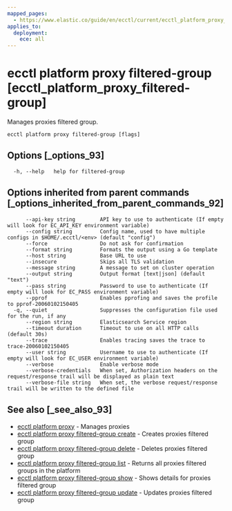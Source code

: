 ```yaml
---
mapped_pages:
  - https://www.elastic.co/guide/en/ecctl/current/ecctl_platform_proxy_filtered-group.html
applies_to:
  deployment:
    ece: all
---
```


# ecctl platform proxy filtered-group [ecctl_platform_proxy_filtered-group]

Manages proxies filtered group.

```
ecctl platform proxy filtered-group [flags]
```


## Options [_options_93]

```
  -h, --help   help for filtered-group
```


## Options inherited from parent commands [_options_inherited_from_parent_commands_92]

```
      --api-key string        API key to use to authenticate (If empty will look for EC_API_KEY environment variable)
      --config string         Config name, used to have multiple configs in $HOME/.ecctl/<env> (default "config")
      --force                 Do not ask for confirmation
      --format string         Formats the output using a Go template
      --host string           Base URL to use
      --insecure              Skips all TLS validation
      --message string        A message to set on cluster operation
      --output string         Output format [text|json] (default "text")
      --pass string           Password to use to authenticate (If empty will look for EC_PASS environment variable)
      --pprof                 Enables pprofing and saves the profile to pprof-20060102150405
  -q, --quiet                 Suppresses the configuration file used for the run, if any
      --region string         Elasticsearch Service region
      --timeout duration      Timeout to use on all HTTP calls (default 30s)
      --trace                 Enables tracing saves the trace to trace-20060102150405
      --user string           Username to use to authenticate (If empty will look for EC_USER environment variable)
      --verbose               Enable verbose mode
      --verbose-credentials   When set, Authorization headers on the request/response trail will be displayed as plain text
      --verbose-file string   When set, the verbose request/response trail will be written to the defined file
```


## See also [_see_also_93]

* [ecctl platform proxy](/reference/ecctl_platform_proxy.md) - Manages proxies
* [ecctl platform proxy filtered-group create](/reference/ecctl_platform_proxy_filtered-group_create.md) - Creates proxies filtered group
* [ecctl platform proxy filtered-group delete](/reference/ecctl_platform_proxy_filtered-group_delete.md) - Deletes proxies filtered group
* [ecctl platform proxy filtered-group list](/reference/ecctl_platform_proxy_filtered-group_list.md) - Returns all proxies filtered groups in the platform
* [ecctl platform proxy filtered-group show](/reference/ecctl_platform_proxy_filtered-group_show.md) - Shows details for proxies filtered group
* [ecctl platform proxy filtered-group update](/reference/ecctl_platform_proxy_filtered-group_update.md) - Updates proxies filtered group